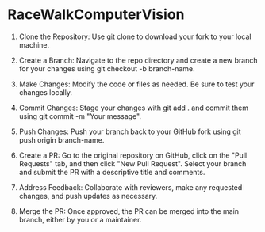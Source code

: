 # RaceWalkComputerVision
1. Clone the Repository: Use git clone to download your fork to your local machine.

2. Create a Branch: Navigate to the repo directory and create a new branch for your changes using git checkout -b branch-name.

3. Make Changes: Modify the code or files as needed. Be sure to test your changes locally.

4. Commit Changes: Stage your changes with git add . and commit them using git commit -m "Your message".

5. Push Changes: Push your branch back to your GitHub fork using git push origin branch-name.

6. Create a PR: Go to the original repository on GitHub, click on the "Pull Requests" tab, and then click "New Pull Request". Select your branch and submit the PR with a descriptive title and comments.

7. Address Feedback: Collaborate with reviewers, make any requested changes, and push updates as necessary.

8. Merge the PR: Once approved, the PR can be merged into the main branch, either by you or a maintainer.
